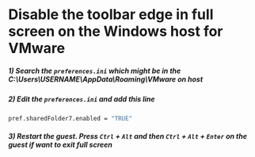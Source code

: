 # Disable the toolbar edge in full screen on the Windows host for VMware

##### 1) Search the `preferences.ini` which might be in the C:\Users\USERNAME\AppData\Roaming\VMware on host

##### 2) Edit the `preferences.ini` and add this line
```bash
pref.sharedFolder7.enabled = "TRUE"
```
##### 3) Restart the guest. Press `Ctrl` + `Alt` and then `Ctrl` + `Alt` + `Enter` on the guest if want to exit full screen 
